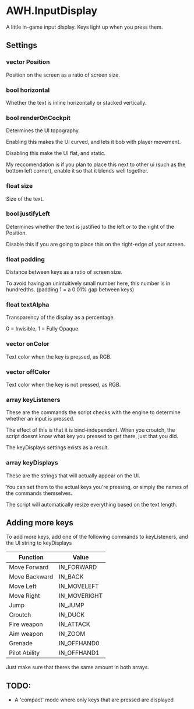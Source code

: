# AWH.InputDisplay
A little in-game input display.
Keys light up when you press them.

## Settings
### vector Position
Position on the screen as a ratio of screen size.

### bool horizontal
Whether the text is inline horizontally or stacked vertically.

### bool renderOnCockpit
Determines the UI topography. 

Enabling this makes the UI curved, and lets it bob with player movement.

Disabling this make the UI flat, and static.

My reccomendation is if you plan to place this next to other ui (such as the bottom left corner),
enable it so that it blends well together.

### float size
Size of the text.

### bool justifyLeft
Determines whether the text is justified to the left or to the right of the Position.

Disable this if you are going to place this on the right-edge of your screen.

### float padding
Distance between keys as a ratio of screen size.

To avoid having an unintuitively small number here, this number is in hundredths. (padding 1 = a 0.01% gap between keys)

### float textAlpha
Transparency of the display as a percentage.

0 = Invisible, 1 = Fully Opaque.

### vector onColor
Text color when the key is pressed, as RGB.

### vector offColor
Text color when the key is not pressed, as RGB.

### array<int> keyListeners
These are the commands the script checks with the engine to determine whether an input is pressed.
  
The effect of this is that it is bind-independent. 
When you croutch, the script doesnt know what key you pressed to get there, just that you did.
  
The keyDisplays settings exists as a result.
  
### array<string> keyDisplays
These are the strings that will actually appear on the UI.
  
You can set them to the actual keys you're pressing, or simply the names of the commands themselves.
  
The script will automatically resize everything based on the text length.

## Adding more keys
To add more keys, add one of the following commands to keyListeners, and the UI string to keyDisplays
  
| Function | Value |
| ----------- | ----------- |
| Move Forward | IN_FORWARD |
| Move Backward | IN_BACK |
| Move Left | IN_MOVELEFT |
| Move Right | IN_MOVERIGHT |
| Jump | IN_JUMP |
| Croutch | IN_DUCK |
| Fire weapon | IN_ATTACK |
| Aim weapon |IN_ZOOM |
| Grenade | IN_OFFHAND0 |
| Pilot Ability | IN_OFFHAND1 |

Just make sure that theres the same amount in both arrays.

## TODO:
- A 'compact' mode where only keys that are pressed are displayed
